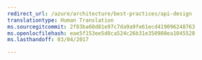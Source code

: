 ```yaml
---
redirect_url: /azure/architecture/best-practices/api-design
translationtype: Human Translation
ms.sourcegitcommit: 2f03ba60d81e97c7da9a9fe61ecd419096248763
ms.openlocfilehash: eae5f153ee5d8ca524c26b31e350980ea1045528
ms.lasthandoff: 03/04/2017

---
```


